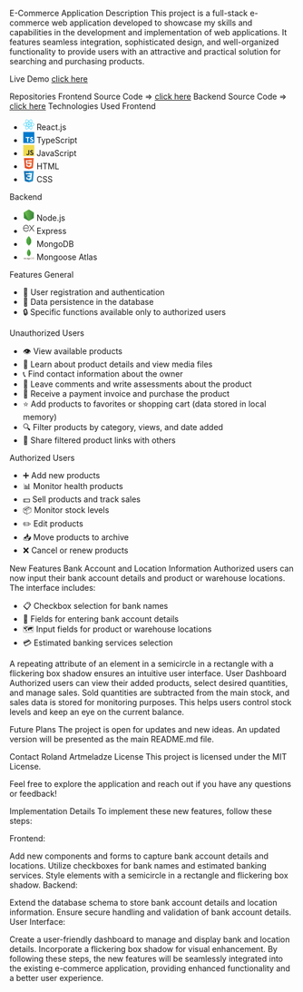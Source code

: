 E-Commerce Application
Description
This project is a full-stack e-commerce web application developed to showcase my skills and capabilities in the development and implementation of web applications. It features seamless integration, sophisticated design, and well-organized functionality to provide users with an attractive and practical solution for searching and purchasing products.

Live Demo
<a href="https://embarrassing-unifor.000webhostapp.com/">click here</a>

Repositories
Frontend Source Code => <a href="https://github.com/rolandiartmeladze/E-Commerce-Application_Frontend">click here</a>
Backend Source Code => <a href="https://github.com/rolandiartmeladze/E-Commerce-Application_Backend">click here</a>
Technologies Used
Frontend
<ul>
  <li> <img src="https://raw.githubusercontent.com/devicons/devicon/master/icons/react/react-original.svg" alt="React" width="20" height="20"/> React.js </li>
  <li> <img src="https://raw.githubusercontent.com/devicons/devicon/master/icons/typescript/typescript-original.svg" alt="TypeScript" width="20" height="20"/> TypeScript </li>
  <li> <img src="https://raw.githubusercontent.com/devicons/devicon/master/icons/javascript/javascript-original.svg" alt="JavaScript" width="20" height="20"/> JavaScript </li>
  <li> <img src="https://raw.githubusercontent.com/devicons/devicon/master/icons/html5/html5-original.svg" alt="HTML5" width="20" height="20"/> HTML </li>
  <li> <img src="https://raw.githubusercontent.com/devicons/devicon/master/icons/css3/css3-original.svg" alt="CSS3" width="20" height="20"/> CSS </li>
</ul>
Backend
<ul>
  <li> <img src="https://raw.githubusercontent.com/devicons/devicon/master/icons/nodejs/nodejs-original.svg" alt="Node.js" width="20" height="20"/> Node.js </li>
  <li> <img src="https://raw.githubusercontent.com/devicons/devicon/master/icons/express/express-original.svg" alt="Express" width="20" height="20"/> Express </li>
  <li> <img src="https://raw.githubusercontent.com/devicons/devicon/master/icons/mongodb/mongodb-original.svg" alt="MongoDB" width="20" height="20"/> MongoDB </li>
  <li> <img src="https://raw.githubusercontent.com/devicons/devicon/master/icons/mongodb/mongodb-original-wordmark.svg" alt="Mongoose" width="20" height="20"/> Mongoose Atlas </li>
</ul>
Features
General
<ul>
  <li>📝 User registration and authentication</li>
  <li>💾 Data persistence in the database</li>
  <li>🔒 Specific functions available only to authorized users</li>
</ul>
Unauthorized Users
<ul>
  <li>👁️ View available products</li>
  <li>📄 Learn about product details and view media files</li>
  <li>📞 Find contact information about the owner</li>
  <li>💬 Leave comments and write assessments about the product</li>
  <li>🧾 Receive a payment invoice and purchase the product</li>
  <li>⭐ Add products to favorites or shopping cart (data stored in local memory)</li>
  <li>🔍 Filter products by category, views, and date added</li>
  <li>🔗 Share filtered product links with others</li>
</ul>
Authorized Users
<ul>
  <li>➕ Add new products</li>
  <li>📊 Monitor health products</li>
  <li>💵 Sell products and track sales</li>
  <li>📦 Monitor stock levels</li>
  <li>✏️ Edit products</li>
  <li>📥 Move products to archive</li>
  <li>❌ Cancel or renew products</li>
</ul>
New Features
Bank Account and Location Information
Authorized users can now input their bank account details and product or warehouse locations. The interface includes:

<ul>
  <li>📋 Checkbox selection for bank names</li>
  <li>💼 Fields for entering bank account details</li>
  <li>🗺️ Input fields for product or warehouse locations</li>
  <li>💳 Estimated banking services selection</li>
</ul>
A repeating attribute of an element in a semicircle in a rectangle with a flickering box shadow ensures an intuitive user interface.
User Dashboard
Authorized users can view their added products, select desired quantities, and manage sales. Sold quantities are subtracted from the main stock, and sales data is stored for monitoring purposes. This helps users control stock levels and keep an eye on the current balance.

Future Plans
The project is open for updates and new ideas. An updated version will be presented as the main README.md file.

Contact
Roland Artmeladze
License
This project is licensed under the MIT License.

Feel free to explore the application and reach out if you have any questions or feedback!

Implementation Details
To implement these new features, follow these steps:

Frontend:

Add new components and forms to capture bank account details and locations.
Utilize checkboxes for bank names and estimated banking services.
Style elements with a semicircle in a rectangle and flickering box shadow.
Backend:

Extend the database schema to store bank account details and location information.
Ensure secure handling and validation of bank account details.
User Interface:

Create a user-friendly dashboard to manage and display bank and location details.
Incorporate a flickering box shadow for visual enhancement.
By following these steps, the new features will be seamlessly integrated into the existing e-commerce application, providing enhanced functionality and a better user experience.
